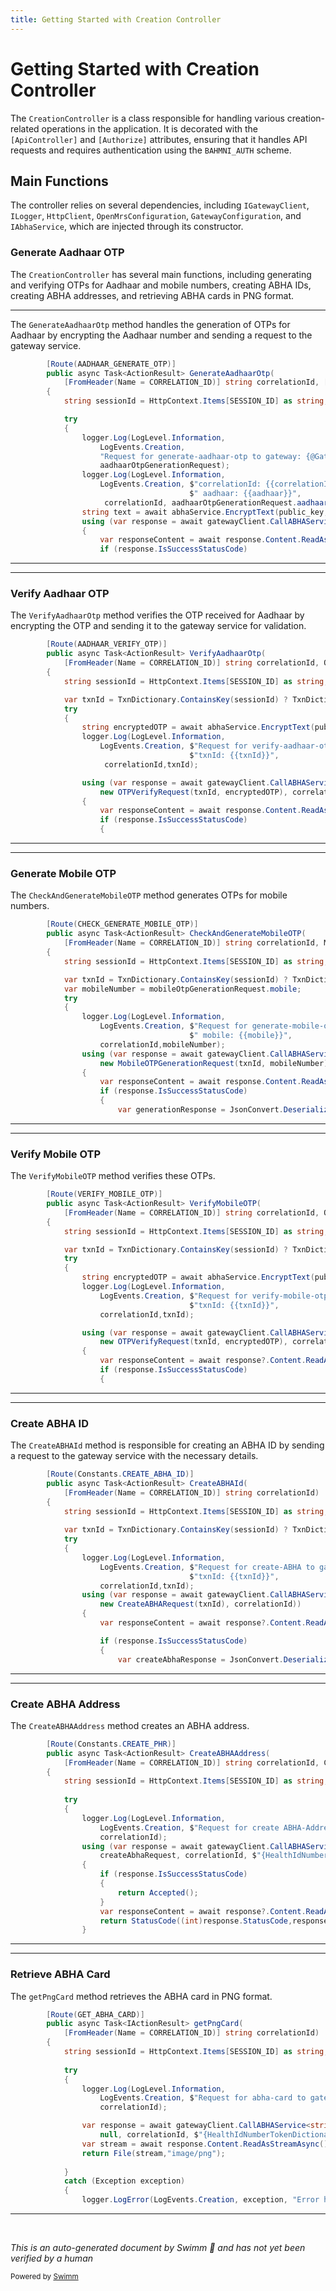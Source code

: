 ```yaml
---
title: Getting Started with Creation Controller
---
```

# Getting Started with Creation Controller

The <SwmToken path="src/In.ProjectEKA.HipService/Creation/CreationController.cs" pos="21:5:5" line-data="    public class CreationController : Controller">`CreationController`</SwmToken> is a class responsible for handling various creation-related operations in the application. It is decorated with the <SwmToken path="src/In.ProjectEKA.HipService/Creation/CreationController.cs" pos="19:1:3" line-data="    [ApiController]">`[ApiController]`</SwmToken> and `[`<SwmToken path="src/In.ProjectEKA.HipService/Creation/CreationController.cs" pos="20:2:2" line-data="    [Authorize(AuthenticationSchemes = BAHMNI_AUTH)]">`Authorize`</SwmToken>`]` attributes, ensuring that it handles API requests and requires authentication using the <SwmToken path="src/In.ProjectEKA.HipService/Creation/CreationController.cs" pos="20:8:8" line-data="    [Authorize(AuthenticationSchemes = BAHMNI_AUTH)]">`BAHMNI_AUTH`</SwmToken> scheme.

## Main Functions

The controller relies on several dependencies, including <SwmToken path="src/In.ProjectEKA.HipService/Creation/CreationController.cs" pos="23:5:5" line-data="        private readonly IGatewayClient gatewayClient;">`IGatewayClient`</SwmToken>, <SwmToken path="src/In.ProjectEKA.HipService/Creation/CreationController.cs" pos="24:5:5" line-data="        private readonly ILogger&lt;CreationController&gt; logger;">`ILogger`</SwmToken>, <SwmToken path="src/In.ProjectEKA.HipService/Creation/CreationController.cs" pos="25:5:5" line-data="        private readonly HttpClient httpClient;">`HttpClient`</SwmToken>, <SwmToken path="src/In.ProjectEKA.HipService/Creation/CreationController.cs" pos="26:5:5" line-data="        private readonly OpenMrsConfiguration openMrsConfiguration;">`OpenMrsConfiguration`</SwmToken>, <SwmToken path="src/In.ProjectEKA.HipService/Creation/CreationController.cs" pos="27:5:5" line-data="        private readonly GatewayConfiguration gatewayConfiguration;">`GatewayConfiguration`</SwmToken>, and <SwmToken path="src/In.ProjectEKA.HipService/Creation/CreationController.cs" pos="28:5:5" line-data="        private readonly IAbhaService abhaService;">`IAbhaService`</SwmToken>, which are injected through its constructor.

### Generate Aadhaar OTP

The <SwmToken path="src/In.ProjectEKA.HipService/Creation/CreationController.cs" pos="21:5:5" line-data="    public class CreationController : Controller">`CreationController`</SwmToken> has several main functions, including generating and verifying OTPs for Aadhaar and mobile numbers, creating ABHA IDs, creating ABHA addresses, and retrieving ABHA cards in PNG format.

<SwmSnippet path="/src/In.ProjectEKA.HipService/Creation/CreationController.cs" line="44">

---

The <SwmToken path="src/In.ProjectEKA.HipService/Creation/CreationController.cs" pos="45:10:10" line-data="        public async Task&lt;ActionResult&gt; GenerateAadhaarOtp(">`GenerateAadhaarOtp`</SwmToken> method handles the generation of OTPs for Aadhaar by encrypting the Aadhaar number and sending a request to the gateway service.

```c#
        [Route(AADHAAR_GENERATE_OTP)]
        public async Task<ActionResult> GenerateAadhaarOtp(
            [FromHeader(Name = CORRELATION_ID)] string correlationId, [FromBody] AadhaarOTPGenerationRequest aadhaarOtpGenerationRequest)
        {
            string sessionId = HttpContext.Items[SESSION_ID] as string;

            try
            {
                logger.Log(LogLevel.Information,
                    LogEvents.Creation,
                    "Request for generate-aadhaar-otp to gateway: {@GatewayResponse}",
                    aadhaarOtpGenerationRequest);
                logger.Log(LogLevel.Information,
                    LogEvents.Creation, $"correlationId: {{correlationId}}," +
                                        $" aadhaar: {{aadhaar}}",
                     correlationId, aadhaarOtpGenerationRequest.aadhaar);
                string text = await abhaService.EncryptText(public_key,aadhaarOtpGenerationRequest.aadhaar);
                using (var response = await gatewayClient.CallABHAService(HttpMethod.Post,gatewayConfiguration.AbhaNumberServiceUrl, AADHAAR_GENERATE_OTP, new AadhaarOTPGenerationRequest(text), correlationId))
                {
                    var responseContent = await response.Content.ReadAsStringAsync().ConfigureAwait(false);
                    if (response.IsSuccessStatusCode)
```

---

</SwmSnippet>

<SwmSnippet path="/src/In.ProjectEKA.HipService/Creation/CreationController.cs" line="93">

---

### Verify Aadhaar OTP

The <SwmToken path="src/In.ProjectEKA.HipService/Creation/CreationController.cs" pos="94:10:10" line-data="        public async Task&lt;ActionResult&gt; VerifyAadhaarOtp(">`VerifyAadhaarOtp`</SwmToken> method verifies the OTP received for Aadhaar by encrypting the OTP and sending it to the gateway service for validation.

```c#
        [Route(AADHAAR_VERIFY_OTP)]
        public async Task<ActionResult> VerifyAadhaarOtp(
            [FromHeader(Name = CORRELATION_ID)] string correlationId, OTPVerifyRequest otpVerifyRequest)
        {
            string sessionId = HttpContext.Items[SESSION_ID] as string;

            var txnId = TxnDictionary.ContainsKey(sessionId) ? TxnDictionary[sessionId] : null;
            try
            {
                string encryptedOTP = await abhaService.EncryptText(public_key,otpVerifyRequest.otp);
                logger.Log(LogLevel.Information,
                    LogEvents.Creation, $"Request for verify-aadhaar-otp to gateway:  correlationId: {{correlationId}}," +
                                        $"txnId: {{txnId}}",
                     correlationId,txnId);

                using (var response = await gatewayClient.CallABHAService(HttpMethod.Post, gatewayConfiguration.AbhaNumberServiceUrl,AADHAAR_VERIFY_OTP,
                    new OTPVerifyRequest(txnId, encryptedOTP), correlationId))
                {
                    var responseContent = await response.Content.ReadAsStringAsync().ConfigureAwait(false);
                    if (response.IsSuccessStatusCode)
                    {
```

---

</SwmSnippet>

<SwmSnippet path="/src/In.ProjectEKA.HipService/Creation/CreationController.cs" line="141">

---

### Generate Mobile OTP

The <SwmToken path="src/In.ProjectEKA.HipService/Creation/CreationController.cs" pos="142:10:10" line-data="        public async Task&lt;ActionResult&gt; CheckAndGenerateMobileOTP(">`CheckAndGenerateMobileOTP`</SwmToken> method generates OTPs for mobile numbers.

```c#
        [Route(CHECK_GENERATE_MOBILE_OTP)]
        public async Task<ActionResult> CheckAndGenerateMobileOTP(
            [FromHeader(Name = CORRELATION_ID)] string correlationId, MobileOTPGenerationRequest mobileOtpGenerationRequest)
        {
            string sessionId = HttpContext.Items[SESSION_ID] as string;

            var txnId = TxnDictionary.ContainsKey(sessionId) ? TxnDictionary[sessionId] : null;
            var mobileNumber = mobileOtpGenerationRequest.mobile;
            try
            {
                logger.Log(LogLevel.Information,
                    LogEvents.Creation, $"Request for generate-mobile-otp to gateway: correlationId: {{correlationId}}," +
                                        $" mobile: {{mobile}}",
                    correlationId,mobileNumber);
                using (var response = await gatewayClient.CallABHAService(HttpMethod.Post, gatewayConfiguration.AbhaNumberServiceUrl, CHECK_GENERATE_MOBILE_OTP,
                    new MobileOTPGenerationRequest(txnId, mobileNumber), correlationId))
                {
                    var responseContent = await response.Content.ReadAsStringAsync();
                    if (response.IsSuccessStatusCode)
                    {
                        var generationResponse = JsonConvert.DeserializeObject<MobileOTPGenerationResponse>(responseContent);
```

---

</SwmSnippet>

<SwmSnippet path="/src/In.ProjectEKA.HipService/Creation/CreationController.cs" line="179">

---

### Verify Mobile OTP

The <SwmToken path="src/In.ProjectEKA.HipService/Creation/CreationController.cs" pos="180:10:10" line-data="        public async Task&lt;ActionResult&gt; VerifyMobileOTP(">`VerifyMobileOTP`</SwmToken> method verifies these OTPs.

```c#
        [Route(VERIFY_MOBILE_OTP)]
        public async Task<ActionResult> VerifyMobileOTP(
            [FromHeader(Name = CORRELATION_ID)] string correlationId, OTPVerifyRequest otpVerifyRequest)
        {
            string sessionId = HttpContext.Items[SESSION_ID] as string;

            var txnId = TxnDictionary.ContainsKey(sessionId) ? TxnDictionary[sessionId] : null;
            try
            {
                string encryptedOTP = await abhaService.EncryptText(public_key,otpVerifyRequest.otp);
                logger.Log(LogLevel.Information,
                    LogEvents.Creation, $"Request for verify-mobile-otp to gateway:  correlationId: {{correlationId}}," +
                                        $"txnId: {{txnId}}",
                    correlationId,txnId);

                using (var response = await gatewayClient.CallABHAService(HttpMethod.Post, gatewayConfiguration.AbhaNumberServiceUrl,VERIFY_MOBILE_OTP,
                    new OTPVerifyRequest(txnId, encryptedOTP), correlationId))
                {
                    var responseContent = await response?.Content.ReadAsStringAsync();
                    if (response.IsSuccessStatusCode)
                    {
```

---

</SwmSnippet>

<SwmSnippet path="/src/In.ProjectEKA.HipService/Creation/CreationController.cs" line="217">

---

### Create ABHA ID

The <SwmToken path="src/In.ProjectEKA.HipService/Creation/CreationController.cs" pos="218:10:10" line-data="        public async Task&lt;ActionResult&gt; CreateABHAId(">`CreateABHAId`</SwmToken> method is responsible for creating an ABHA ID by sending a request to the gateway service with the necessary details.

```c#
        [Route(Constants.CREATE_ABHA_ID)]
        public async Task<ActionResult> CreateABHAId(
            [FromHeader(Name = CORRELATION_ID)] string correlationId)
        {
            string sessionId = HttpContext.Items[SESSION_ID] as string;
        
            var txnId = TxnDictionary.ContainsKey(sessionId) ? TxnDictionary[sessionId] : null;
            try
            {
                logger.Log(LogLevel.Information,
                    LogEvents.Creation, $"Request for create-ABHA to gateway:  correlationId: {{correlationId}}," +
                                        $"txnId: {{txnId}}",
                    correlationId,txnId);
                using (var response = await gatewayClient.CallABHAService(HttpMethod.Post,gatewayConfiguration.AbhaNumberServiceUrl, CREATE_ABHA_ID,
                    new CreateABHARequest(txnId), correlationId))
                {
                    var responseContent = await response?.Content.ReadAsStringAsync();

                    if (response.IsSuccessStatusCode)
                    {
                        var createAbhaResponse = JsonConvert.DeserializeObject<CreateABHAResponse>(responseContent);
```

---

</SwmSnippet>

<SwmSnippet path="/src/In.ProjectEKA.HipService/Creation/CreationController.cs" line="262">

---

### Create ABHA Address

The <SwmToken path="src/In.ProjectEKA.HipService/Creation/CreationController.cs" pos="263:10:10" line-data="        public async Task&lt;ActionResult&gt; CreateABHAAddress(">`CreateABHAAddress`</SwmToken> method creates an ABHA address.

```c#
        [Route(Constants.CREATE_PHR)]
        public async Task<ActionResult> CreateABHAAddress(
            [FromHeader(Name = CORRELATION_ID)] string correlationId, CreateABHAAddressRequest createAbhaRequest)
        {
            string sessionId = HttpContext.Items[SESSION_ID] as string;
            
            try
            {
                logger.Log(LogLevel.Information,
                    LogEvents.Creation, $"Request for create ABHA-Address to gateway:  correlationId: {{correlationId}}",
                    correlationId);
                using (var response = await gatewayClient.CallABHAService(HttpMethod.Post,gatewayConfiguration.AbhaNumberServiceUrl, CREATE_PHR,
                    createAbhaRequest, correlationId, $"{HealthIdNumberTokenDictionary[sessionId].tokenType} {HealthIdNumberTokenDictionary[sessionId].token}"))
                {
                    if (response.IsSuccessStatusCode)
                    {
                        return Accepted();
                    }
                    var responseContent = await response?.Content.ReadAsStringAsync();
                    return StatusCode((int)response.StatusCode,responseContent);
                }
```

---

</SwmSnippet>

<SwmSnippet path="/src/In.ProjectEKA.HipService/Creation/CreationController.cs" line="293">

---

### Retrieve ABHA Card

The <SwmToken path="src/In.ProjectEKA.HipService/Creation/CreationController.cs" pos="294:10:10" line-data="        public async Task&lt;IActionResult&gt; getPngCard(">`getPngCard`</SwmToken> method retrieves the ABHA card in PNG format.

```c#
        [Route(GET_ABHA_CARD)]
        public async Task<IActionResult> getPngCard(
            [FromHeader(Name = CORRELATION_ID)] string correlationId)
        {
            string sessionId = HttpContext.Items[SESSION_ID] as string;
            
            try
            {
                logger.Log(LogLevel.Information,
                    LogEvents.Creation, $"Request for abha-card to gateway:  correlationId: {{correlationId}}",
                    correlationId);

                var response = await gatewayClient.CallABHAService<string>(HttpMethod.Get, gatewayConfiguration.AbhaNumberServiceUrl, GET_ABHA_CARD,
                    null, correlationId, $"{HealthIdNumberTokenDictionary[sessionId].tokenType} {HealthIdNumberTokenDictionary[sessionId].token}");
                var stream = await response.Content.ReadAsStreamAsync();
                return File(stream,"image/png");
                
            }
            catch (Exception exception)
            {
                logger.LogError(LogEvents.Creation, exception, "Error happened for Abha-card generation");
```

---

</SwmSnippet>

&nbsp;

*This is an auto-generated document by Swimm 🌊 and has not yet been verified by a human*

<SwmMeta version="3.0.0" repo-id="Z2l0aHViJTNBJTNBaGlwLXNlcnZpY2UlM0ElM0FTd2ltbS1EZW1v" repo-name="hip-service"><sup>Powered by [Swimm](/)</sup></SwmMeta>
